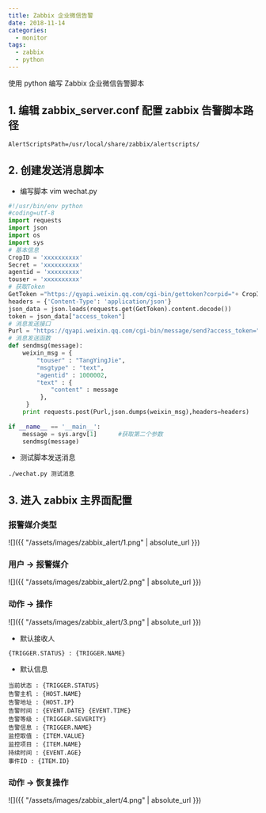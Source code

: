 ```yaml
---
title: Zabbix 企业微信告警
date: 2018-11-14
categories:
  - monitor
tags:
  - zabbix
  - python
---
```


使用 python 编写 Zabbix 企业微信告警脚本
<!--more-->

## 1. 编辑 zabbix_server.conf 配置 zabbix 告警脚本路径
```
AlertScriptsPath=/usr/local/share/zabbix/alertscripts/
```

## 2. 创建发送消息脚本
+ 编写脚本 vim wechat.py

```python
#!/usr/bin/env python
#coding=utf-8
import requests
import json
import os
import sys
# 基本信息
CropID = 'xxxxxxxxxx'
Secret = 'xxxxxxxxxx'
agentid = 'xxxxxxxxx'
touser = 'xxxxxxxxxx' 
# 获取Token
GetToken ="https://qyapi.weixin.qq.com/cgi-bin/gettoken?corpid="+ CropID + "&corpsecret=" + Secret
headers = {'Content-Type': 'application/json'}
json_data = json.loads(requests.get(GetToken).content.decode())
token = json_data["access_token"]
# 消息发送接口
Purl = "https://qyapi.weixin.qq.com/cgi-bin/message/send?access_token=" + token
# 消息发送函数
def sendmsg(message):
    weixin_msg = {
        "touser" : "TangYingJie",         
        "msgtype" : "text",
        "agentid" : 1000002,
        "text" : {
            "content" : message
         },
     }
    print requests.post(Purl,json.dumps(weixin_msg),headers=headers)
  
if __name__ == '__main__':
    message = sys.argv[1]      #获取第二个参数
    sendmsg(message)
```

+ 测试脚本发送消息

```
./wechat.py 测试消息
```
## 3. 进入 zabbix 主界面配置
### 报警媒介类型
![]({{ "/assets/images/zabbix_alert/1.png" | absolute_url }})

### 用户 -> 报警媒介
![]({{ "/assets/images/zabbix_alert/2.png" | absolute_url }})

### 动作 -> 操作
![]({{ "/assets/images/zabbix_alert/3.png" | absolute_url }})

+ 默认接收人

```
{TRIGGER.STATUS} : {TRIGGER.NAME}
```
+ 默认信息

```
当前状态 : {TRIGGER.STATUS}
告警主机 : {HOST.NAME}
告警地址 : {HOST.IP}
告警时间 : {EVENT.DATE} {EVENT.TIME}
告警等级 : {TRIGGER.SEVERITY}
告警信息 : {TRIGGER.NAME}
监控取值 : {ITEM.VALUE}
监控项目 : {ITEM.NAME}
持续时间 : {EVENT.AGE}
事件ID : {ITEM.ID}
```
### 动作 -> 恢复操作
![]({{ "/assets/images/zabbix_alert/4.png" | absolute_url }})